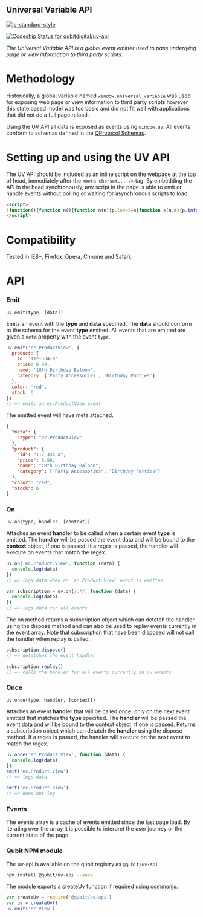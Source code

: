 <!--
  This file was generated by 'make-readme.js', edit README.tmpl.md and run 'make build' instead
-->
Universal Variable API
----------------------

[![js-standard-style](https://cdn.rawgit.com/feross/standard/master/badge.svg)](https://github.com/feross/standard)

[ ![Codeship Status for qubitdigital/uv-api](https://codeship.com/projects/f8884a40-8ad8-0132-dedc-76c1126cf0b3/status?branch=master)](https://codeship.com/projects/60163)


_The Universal Variable API is a global event emitter used to pass underlying page or view information to third party scripts._

Methodology
===========

Historically, a global variable named `window.universal_variable` was used for exposing web page or view information to third party scripts however this state based model was too basic and did not fit well with applications that did not do a full page reload.

Using the UV API all data is exposed as events using `window.uv`. All events conform to schemas defined in the [QProtocol Schemas](https://github.com/qubitdigital/qprotocol-schemas).

Setting up and using the UV API
===============================

The UV API should be included as an inline script on the webpage at the top of head, immediately after the `<meta charset... />` tag. By embedding the API in the head synchronously, any script in the page is able to emit or handle events without polling or waiting for asynchronous scripts to load.

```html
<script>
!function(){function n(){function n(n){p.level=n}function e(n,e){p.info(n,"event emitted"),e=c(e||{}),e.meta=e.meta||{},e.meta.type=n,u.push(e),r(),v.listeners=f(v.listeners,function(n){return!n.disposed})}function o(n,e,o){function r(){return p.info("Replaying events"),t(function(){s(v.events,function(t){c.disposed||l(n,t.meta.type)&&e.call(o,t)})}),f}function i(){return p.info("Disposing event handler"),c.disposed=!0,f}p.info("Attaching event handler for",n);var c={type:n,callback:e,disposed:!1,context:o||window};v.listeners.push(c);var f={replay:r,dispose:i};return f}function t(n){p.info("Calling event handlers"),a++;try{n()}catch(n){p.error("UV API Error",n.stack)}a--,r()}function r(){if(0===u.length&&p.info("No more events to process"),u.length>0&&a>0&&p.info("Event will be processed later"),u.length>0&&0===a){p.info("Processing event");var n=u.shift();v.events.push(n),t(function(){s(v.listeners,function(e){if(!e.disposed&&l(e.type,n.meta.type))try{e.callback.call(e.context,n)}catch(n){p.error("Error emitting UV event",n.stack)}})})}}function i(n,e,o){var t=v.on(n,function(){e.apply(o||window,arguments),t.dispose()});return t}function s(n,e){for(var o=n.length,t=0;t<o;t++)e(n[t],t)}function c(n){var e={};for(var o in n)n.hasOwnProperty(o)&&(e[o]=n[o]);return e}function l(n,e){return"string"==typeof n?n===e:n.test(e)}function f(n,e){for(var o=n.length,t=[],r=0;r<o;r++)e(n[r])&&t.push(n[r]);return t}var u=[],a=0,p={info:function(){p.level>n.INFO||console&&console.info&&console.info.apply(console,arguments)},error:function(){p.level>n.ERROR||console&&console.error&&console.error.apply(console,arguments)}};n.ALL=0,n.INFO=1,n.ERROR=2,n.OFF=3,n(n.ERROR);var v={on:o,emit:e,once:i,events:[],listeners:[],logLevel:n};return v}"object"==typeof module&&module.exports?module.exports=n:window&&(window.uv=n())}();
</script>
```

Compatibility
=============

Tested in IE8+, Firefox, Opera, Chrome and Safari.

API
===

### Emit

`uv.emit(type, [data])`

Emits an event with the __type__ and __data__ specified. The __data__ should conform to the schema for the event __type__ emitted. All events that are emitted are given a `meta` property with the event `type`.

```js
uv.emit('ec.ProductView', {
  product: {
    id: '112-334-a',
    price: 6.99,
    name: '18th Birthday Baloon',
    category: ['Party Accessories', 'Birthday Parties']
  },
  color: 'red',
  stock: 6
})
// => emits an ec.ProductView event
```

The emitted event will have meta attached.

```json
{
  "meta": {
    "type": "ec.ProductView"
  },
  "product": {
    "id": "112-334-a",
    "price": 6.99,
    "name": "18th Birthday Baloon",
    "category": ["Party Accessories", "Birthday Parties"]
  },
  "color": "red",
  "stock": 6
}
```


### On

`uv.on(type, handler, [context])`

Attaches an event __handler__ to be called when a certain event __type__ is emitted. The __handler__ will be passed the event data and will be bound to the __context__ object, if one is passed. If a regex is passed, the handler will execute on events that match the regex.

```js
uv.on('ec.Product.View', function (data) {
  console.log(data)
})
// => logs data when an `ec.Product.View` event is emitted

var subscription = uv.on(/.*/, function (data) {
  console.log(data)
})
// => logs data for all events
```

The on method returns a subscription object which can detatch the handler using the dispose method and can also be used to replay events currently in the event array. Note that subscription that have been disposed will not call the handler when replay is called.

```js
subscription.dispose()
// => detatches the event handler

subscription.replay()
// => calls the handler for all events currently in uv.events
```


### Once

`uv.once(type, handler, [context])`

Attaches an event __handler__ that will be called once, only on the next event emitted that matches the __type__ specified. The __handler__ will be passed the event data and will be bound to the context object, if one is passed. Returns a subscription object which can detatch the __handler__ using the dispose method. If a regex is passed, the handler will execute on the next event to match the regex.


```js
uv.once('ec.Product.View', function (data) {
  console.log(data)
})
emit('ec.Product.View')
// => logs data

emit('ec.Product.View')
// => does not log
```

### Events

The events array is a cache of events emitted since the last page load. By iterating over the array it is possible to interpret the user journey or the current state of the page.

### Qubit NPM module

The uv-api is available on the qubit registry as `@qubit/uv-api`

```bash
npm install @qubit/uv-api --save
```

The module exports a createUv function if required using commonjs.

```js
var createUv = require('@qubit/uv-api')
var uv = createUv()
uv.emit('ec.View')
```
